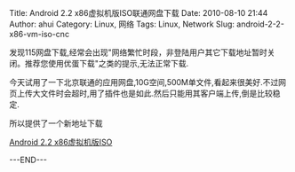 Title: Android 2.2 x86虚拟机版ISO联通网盘下载
Date: 2010-08-10 21:44
Author: ahui
Category: Linux, 网络
Tags: Linux, Network
Slug: android-2-2-x86-vm-iso-cnc

发现115网盘下载,经常会出现"网络繁忙时段，非登陆用户其它下载地址暂时关闭。推荐您使用优蛋下载"之类的提示,无法正常下载.

今天试用了一下北京联通的应用网盘,10G空间,500M单文件,看起来很美好.不过网页上传大文件时会超时,用了插件也是如此.然后只能用其客户端上传,倒是比较稳定.

所以提供了一个新地址下载

[Android 2.2 x86虚拟机版ISO][]

---END---

  [Android 2.2 x86虚拟机版ISO]: http://ahui.us/?p=234
